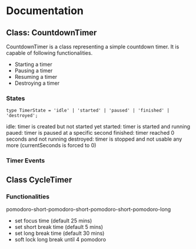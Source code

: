 # Documentation

## Class: CountdownTimer

CountdownTimer is a class representing a simple countdown timer.
It is capable of following functionalities.

- Starting a timer
- Pausing a timer
- Resuming a timer
- Destroying a timer

### States

```
type TimerState = 'idle' | 'started' | 'paused' | 'finished' | 'destroyed';
```

idle: timer is created but not started yet
started: timer is started and running
paued: timer is paused at a specific second
finished: timer reached 0 seconds and not running
destroyed: timer is stopped and not usable any more (currentSeconds is forced to 0)

### Timer Events

## Class CycleTimer

### Functionalities

pomodoro-short-pomodoro-short-pomodoro-short-pomodoro-long

- set focus time (default 25 mins)
- set short break time (default 5 mins)
- set long break time (default 30 mins)
- soft lock long break until 4 pomodoro
